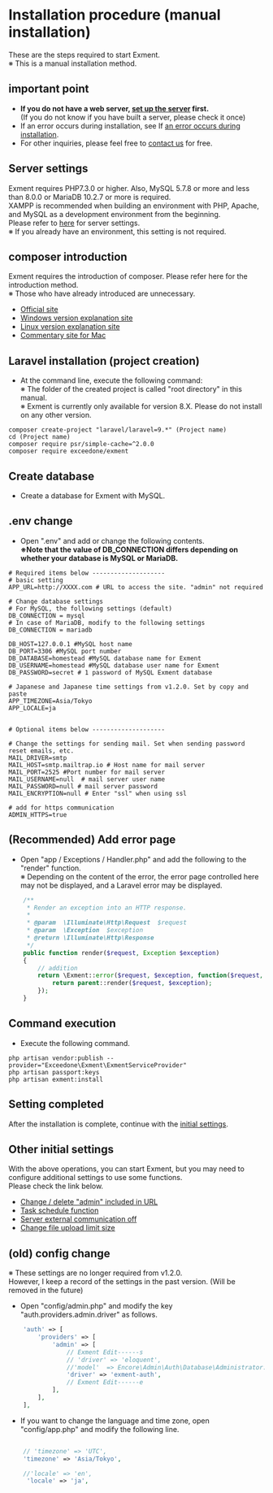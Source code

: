 # Installation procedure (manual installation)
These are the steps required to start Exment.  
※  This is a manual installation method.

## important point
- **If you do not have a web server, [set up the server](/server) first.**  
(If you do not know if you have built a server, please check it once)
- If an error occurs during installation, see If [an error occurs during installation](/install_error).
- For other inquiries, please feel free to [contact us](https://exment.net/inquiry) for free.

## Server settings
Exment requires PHP7.3.0 or higher. Also, MySQL 5.7.8 or more and less than 8.0.0 or MariaDB 10.2.7 or more is required.  
XAMPP is recommended when building an environment with PHP, Apache, and MySQL as a development environment from the beginning.  
Please refer to [here](/install_xampp) for server settings.  
※ If you already have an environment, this setting is not required.

## composer introduction
Exment requires the introduction of composer. Please refer here for the introduction method.  
※ Those who have already introduced are unnecessary.
- [Official site](https://getcomposer.org/download/)
- [Windows version explanation site](https://weblabo.oscasierra.net/php-composer-windows-install/)
- [Linux version explanation site](https://weblabo.oscasierra.net/php-composer-centos-install/)
- [Commentary site for Mac](https://weblabo.oscasierra.net/php-composer-macos-homebrew-install/)

## Laravel installation (project creation)
- At the command line, execute the following command:  
※ The folder of the created project is called "root directory" in this manual.  
※ Exment is currently only available for version 8.X. Please do not install on any other version.  

~~~
composer create-project "laravel/laravel=9.*" (Project name)
cd (Project name)
composer require psr/simple-cache=^2.0.0
composer require exceedone/exment
~~~

## Create database
- Create a database for Exment with MySQL.


## .env change

- Open ".env" and add or change the following contents.  
 **※Note that the value of DB_CONNECTION differs depending on whether your database is MySQL or MariaDB.**  

~~~
# Required items below --------------------
# basic setting
APP_URL=http://XXXX.com # URL to access the site. "admin" not required

# Change database settings  
# For MySQL, the following settings (default)  
DB_CONNECTION = mysql  
# In case of MariaDB, modify to the following settings  
DB_CONNECTION = mariadb  

DB_HOST=127.0.0.1 #MySQL host name
DB_PORT=3306 #MySQL port number
DB_DATABASE=homestead #MySQL database name for Exment
DB_USERNAME=homestead #MySQL database user name for Exment
DB_PASSWORD=secret # 1 password of MySQL Exment database

# Japanese and Japanese time settings from v1.2.0. Set by copy and paste
APP_TIMEZONE=Asia/Tokyo
APP_LOCALE=ja


# Optional items below --------------------

# Change the settings for sending mail. Set when sending password reset emails, etc.
MAIL_DRIVER=smtp
MAIL_HOST=smtp.mailtrap.io # Host name for mail server
MAIL_PORT=2525 #Port number for mail server
MAIL_USERNAME=null  # mail server user name
MAIL_PASSWORD=null # mail server password
MAIL_ENCRYPTION=null # Enter "ssl" when using ssl

# add for https communication
ADMIN_HTTPS=true

~~~


## (Recommended) Add error page

- Open "app / Exceptions / Handler.php" and add the following to the "render" function.  
※ Depending on the content of the error, the error page controlled here may not be displayed, and a Laravel error may be displayed.  

~~~ php
    /**
     * Render an exception into an HTTP response.
     *
     * @param  \Illuminate\Http\Request  $request
     * @param  \Exception  $exception
     * @return \Illuminate\Http\Response
     */
    public function render($request, Exception $exception)
    {
        // addition
        return \Exment::error($request, $exception, function($request, $exception){
            return parent::render($request, $exception);
        });
    }
~~~


## Command execution
- Execute the following command.

~~~
php artisan vendor:publish --provider="Exceedone\Exment\ExmentServiceProvider"
php artisan passport:keys
php artisan exment:install
~~~

## Setting completed
After the installation is complete, continue with the [initial settings](/first_setting.md).

## Other initial settings
With the above operations, you can start Exment, but you may need to configure additional settings to use some functions.  
Please check the link below.  
- [Change / delete "admin" included in URL](/quickstart_more.md#Change/delete-"admin"-included-in-URL)
- [Task schedule function](/quickstart_more.md#Task-schedule-function)
- [Server external communication off](/quickstart_more.md#Server-external=communication-off)
- [Change file upload limit size](/quickstart_more.md#Change-file-upload-limit-size)


## (old) config change
※ These settings are no longer required from v1.2.0.  
However, I keep a record of the settings in the past version. (Will be removed in the future)  

- Open "config/admin.php" and modify the key "auth.providers.admin.driver" as follows.

~~~ php
    'auth' => [
        'providers' => [
            'admin' => [
                // Exment Edit------s
                // 'driver' => 'eloquent',
                //'model'  => Encore\Admin\Auth\Database\Administrator::class,
                'driver' => 'exment-auth',
                // Exment Edit------e
            ],
        ],  
    ],
~~~

- If you want to change the language and time zone, open "config/app.php" and modify the following line.

~~~ php

    // 'timezone' => 'UTC',
    'timezone' => 'Asia/Tokyo',

    //'locale' => 'en',
     'locale' => 'ja',

~~~
